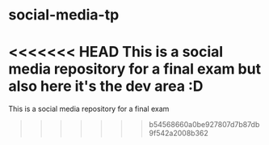 # social-media-tp
<<<<<<< HEAD
This is a social media repository for a final exam but also here it's the dev area :D
=======
This is a social media repository for a final exam
>>>>>>> b54568660a0be927807d7b87db9f542a2008b362
